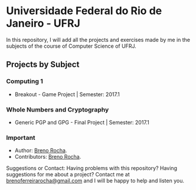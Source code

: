 # Universidade Federal do Rio de Janeiro - UFRJ

In this repository, I will add all the projects and exercises made by me in the subjects of the course of Computer Science of UFRJ.

## Projects by Subject

### Computing 1

 - Breakout - Game Project | Semester: 2017.1

### Whole Numbers and Cryptography

 - Generic PGP and GPG - Final Project | Semester: 2017.1

### Important

- Author: [Breno Rocha](https://github.com/BrenoFerreiraRocha).
- Contributors: [Breno Rocha](https://github.com/BrenoFerreiraRocha).

Suggestions or Contact: Having problems with this repository? Having suggestions for me about a project? Contact me at brenoferreirarocha@gmail.com and I will be happy to help and listen you.
